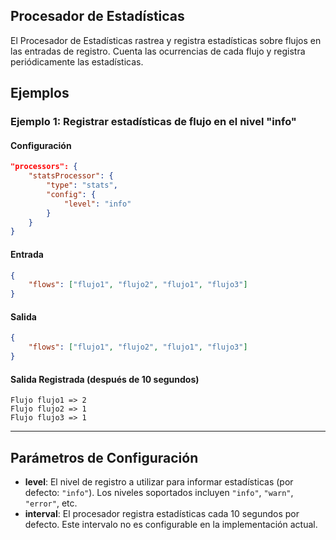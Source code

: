 ## Procesador de Estadísticas

El Procesador de Estadísticas rastrea y registra estadísticas sobre flujos en las entradas de registro. Cuenta las ocurrencias de cada flujo y registra periódicamente las estadísticas.

## Ejemplos

### Ejemplo 1: Registrar estadísticas de flujo en el nivel "info"
#### Configuración
```json
"processors": {
	"statsProcessor": {
		"type": "stats",
		"config": {
			"level": "info"
		}
	}
}
```

#### Entrada
```json
{
	"flows": ["flujo1", "flujo2", "flujo1", "flujo3"]
}
```

#### Salida
```json
{
	"flows": ["flujo1", "flujo2", "flujo1", "flujo3"]
}
```

#### Salida Registrada (después de 10 segundos)
```
Flujo flujo1 => 2
Flujo flujo2 => 1
Flujo flujo3 => 1
```

---

## Parámetros de Configuración
* **level**: El nivel de registro a utilizar para informar estadísticas (por defecto: `"info"`). Los niveles soportados incluyen `"info"`, `"warn"`, `"error"`, etc.
* **interval**: El procesador registra estadísticas cada 10 segundos por defecto. Este intervalo no es configurable en la implementación actual.
